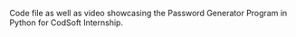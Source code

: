 Code file as well as video showcasing the Password Generator Program in Python for CodSoft Internship.

